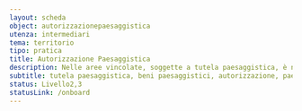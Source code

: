 ```yaml
---
layout: scheda
object: autorizzazionepaesaggistica
utenza: intermediari
tema: territorio
tipo: pratica
title: Autorizzazione Paesaggistica
description: Nelle aree vincolate, soggette a tutela paesaggistica, è necessario ottenere apposita autorizzazione prima di iniziare interventi di costruzione o modifica del paesaggio
subtitle: tutela paesaggistica, beni paesaggistici, autorizzazione, paesaggio
status: Livello2,3
statusLink: /onboard
---
```

